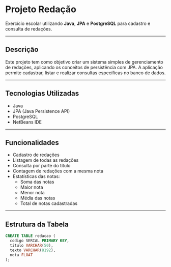 #  Projeto Redação

Exercício escolar utilizando **Java**, **JPA** e **PostgreSQL** para cadastro e consulta de redações.

---

##  Descrição

Este projeto tem como objetivo criar um sistema simples de gerenciamento de redações, aplicando os conceitos de persistência com JPA. A aplicação permite cadastrar, listar e realizar consultas específicas no banco de dados.

---

##  Tecnologias Utilizadas

- Java
- JPA (Java Persistence API)
- PostgreSQL
- NetBeans IDE

---

##  Funcionalidades

- Cadastro de redações
- Listagem de todas as redações
- Consulta por parte do título
- Contagem de redações com a mesma nota
- Estatísticas das notas:
  - Soma das notas
  - Maior nota
  - Menor nota
  - Média das notas
  - Total de notas cadastradas

---

##  Estrutura da Tabela

```sql
CREATE TABLE redacao (
  codigo SERIAL PRIMARY KEY,
  titulo VARCHAR(50),
  texto VARCHAR(8192),
  nota FLOAT
);

